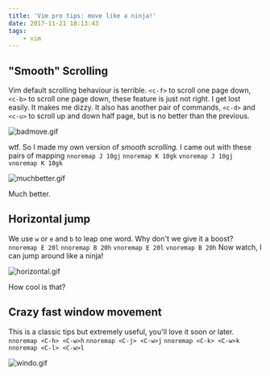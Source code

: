 ```yaml
---
title: 'Vim pro tips: move like a ninja!'
date: 2017-11-21 18:13:43
tags:
    - vim
---
```


"Smooth" Scrolling
------------------

Vim default scrolling behaviour is terrible. `<c-f>` to scroll one page down, `<c-b>` to scroll one page down, these feature is just not right. I get lost easily. It makes me dizzy. It also has another pair of commands, `<c-d>` and `<c-u>` to scroll up and down half page, but is no better than the previous.

![badmove.gif](https://yeripratama.files.wordpress.com/2017/11/badmove.gif)

wtf. So I made my own version of _smooth scrolling._ I came out with these pairs of mapping `nnoremap J 10gj` `nnoremap K 10gk` `vnoremap J 10gj` `vnoremap K 10gk`

![muchbetter.gif](https://yeripratama.files.wordpress.com/2017/11/muchbetter.gif)

Much better.

Horizontal jump
---------------

We use `w` or `e` and `b` to leap one word. Why don't we give it a boost? `nnoremap E 20l` `nnoremap B 20h` `vnoremap E 20l` `vnoremap B 20h` Now watch, I can jump around like a ninja!

![horizontal.gif](https://yeripratama.files.wordpress.com/2017/11/horizontal.gif)

How cool is that?

Crazy fast window movement
--------------------------

This is a classic tips but extremely useful, you'll love it soon or later. `nnoremap <C-h> <C-w>h` `nnoremap <C-j> <C-w>j` `nnoremap <C-k> <C-w>k` `nnoremap <C-l> <C-w>l`

![windo.gif](https://yeripratama.files.wordpress.com/2017/11/windo.gif)
